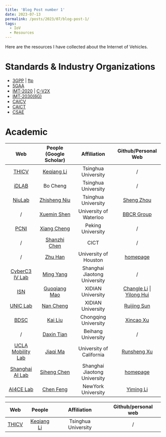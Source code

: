 ```yaml
---
title: 'Blog Post number 1'
date: 2023-07-13
permalink: /posts/2023/07/blog-post-1/
tags:
  - IoV
  - Resources
---
```


Here are the resources I have collected about the Internet of Vehicles.

Standards & Industry Organizations
======
* [3GPP](https://www.3gpp.org/) &#124; [ftp](https://www.3gpp.org/ftp/)
* [5GAA](https://5gaa.org/)
* [IMT-2020](https://www.imt2020.org.cn/) &#124; [C-V2X](http://v2x.caict.ac.cn/index.html)
* [IMT-2030(6G)](https://www.imt2030.org.cn/)
* [CAICV](http://www.caicv.org.cn/index.php/index)
* [CAICT](http://www.caict.ac.cn/)
* [CSAE](https://zhishi.sae-china.org/)

Academic
======
| Web | People (Google Scholar) | Affiliation | Github/Personal Web |
| :---: | :---: | :---: | :---: |
| [THICV](https://www.labxing.com/thicv) | [Keqiang Li](https://scholar.google.com/citations?hl=en&user=x58fnLQAAAAJ&view_op=list_works&sortby=pubdate) | Tsinghua University | / |
| [iDLAB](http://www.idlab-tsinghua.com/thulab/labweb/index.html) | Bo Cheng | Tsinghua University | / |
| [NiuLab](http://network.ee.tsinghua.edu.cn/niulab/)      | [Zhisheng Niu](https://scholar.google.com/citations?hl=en&user=gnxgnwQAAAAJ&view_op=list_works&sortby=pubdate) | Tsinghua University       | [Sheng Zhou](http://network.ee.tsinghua.edu.cn/shengzhou/index.html)   |
| /   | [Xuemin Shen](https://scholar.google.com.hk/citations?hl=en&user=Bjl3GwoAAAAJ&view_op=list_works&sortby=pubdate) | University of Waterloo | [BBCR Group](https://uwaterloo.ca/broadband-communications-research-lab/) |
| [PCNI](http://pcni.pku.edu.cn/cn/homepage.html) | [Xiang Cheng](https://scholar.google.com.hk/citations?hl=en&user=RSLHBzgAAAAJ&view_op=list_works&sortby=pubdate) | Peking University | / |
| / | [Shanzhi Chen](https://scholar.google.com.hk/citations?hl=en&user=6j02EGoAAAAJ&view_op=list_works&sortby=pubdate) | CICT | / |
| / | [Zhu Han](https://scholar.google.com.hk/citations?hl=en&user=ty7wIXoAAAAJ&view_op=list_works&sortby=pubdate) | University of Houston | [homepage](http://www2.egr.uh.edu/~zhan2/) |
| [CyberC3 IV Lab](https://cyberc3.sjtu.edu.cn/index.htm) | [Ming Yang](https://scholar.google.com/citations?hl=en&user=0TCYA3YAAAAJ&view_op=list_works&sortby=pubdate) | Shanghai Jiaotong University | / |
| [ISN](https://isn.xidian.edu.cn/index.htm) | [Guoqiang Mao](https://scholar.google.com/citations?hl=en&user=v98il94AAAAJ&view_op=list_works&sortby=pubdate) | XIDIAN University | [Changle Li](https://scholar.google.com/citations?user=rTlcIV8AAAAJ&hl=en&oi=ao) &#124; [Yilong Hui](https://scholar.google.com/citations?hl=en&user=q0U7esoAAAAJ&view_op=list_works&sortby=pubdate) |
| [UNIC Lab](https://www.unicxidian.org/tour/) | [Nan Cheng](https://scholar.google.com/citations?hl=en&user=Cxm51twAAAAJ&view_op=list_works&sortby=pubdate) | XIDIAN University | [Ruijing Sun](https://scholar.google.com/citations?hl=en&user=R43nWm4AAAAJ&view_op=list_works&sortby=pubdate) |
| [BDSC](http://www.bdsc.site/) | [Kai Liu](https://scholar.google.com/citations?hl=en&user=6YkCbT8AAAAJ&view_op=list_works&sortby=pubdate) | Chongqing University | [Xincao Xu](https://www.neardws.com/) |
| / | [Daxin Tian](https://scholar.google.com/citations?hl=en&user=Dz3E33gAAAAJ&view_op=list_works&sortby=pubdate) | Beihang University | / |
| [UCLA Mobility Lab](https://mobility-lab.seas.ucla.edu/about/) | [Jiaqi Ma](https://scholar.google.com/citations?hl=en&user=S3cQz1AAAAAJ&view_op=list_works&sortby=pubdate) | University of California | [Runsheng Xu](https://github.com/DerrickXuNu) |
| [Shanghai AI Lab](https://www.shlab.org.cn/aboutus) | [Siheng Chen](https://scholar.google.com/citations?user=W_Q33RMAAAAJ&hl=en&oi=ao) | Shanghai Jiaotong University | [homepage](https://siheng-chen.github.io/) |
| [AI4CE Lab](https://ai4ce.github.io/) | [Chen Feng](https://scholar.google.com/citations?user=YeG8ZM0AAAAJ&hl=en&oi=ao) | NewYork University | [Yiming Li](https://roboticsyimingli.github.io/) |


| Web | People | Affiliation | Github/personal web |
| :---: | :---: | :---: | :---: |
| [THICV](https://www.labxing.com/thicv) | [Keqiang Li](https://scholar.google.com/citations?hl=en&user=x58fnLQAAAAJ&view_op=list_works&sortby=pubdate) | Tsinghua University | / |